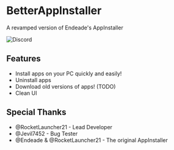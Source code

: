# BetterAppInstaller
A revamped version of Endeade's AppInstaller

![Discord](https://img.shields.io/discord/915600348721315950)

## Features
- Install apps on your PC quickly and easily!
- Uninstall apps
- Download old versions of apps! (TODO)
- Clean UI

## Special Thanks
- @RocketLauncher21 - Lead Developer
- @Jevil7452 - Bug Tester
- @Endeade & @RocketLauncher21 - The original AppInstaller
